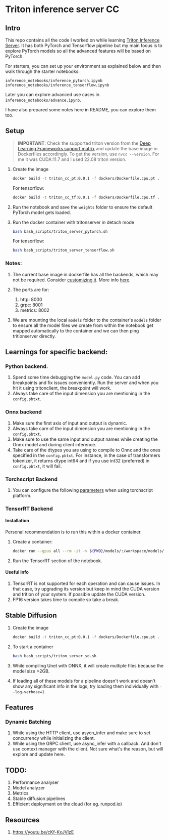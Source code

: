 # Triton inference server CC

## Intro

This repo contains all the code I worked on while learning [Triton Inference Server](https://github.com/triton-inference-server/server). It has both PyTorch and Tensorflow pipeline but my main focus is to explore PyTorch models so all the advanced features will be based on PyTorch.

For starters, you can set up your environment as explained below and then walk through the starter notebooks:

```console
inference_notebooks/inference_pytorch.ipynb
inference_notebooks/inference_tensorflow.ipynb
```

Later you can explore advanced use cases in `inference_notebooks/advance.ipynb`.

I have also prepared some notes here in README, you can explore them too.

## Setup

> **IMPORTANT**: Check the supported triton version from the [Deep Learning Frameworks support matrix](https://docs.nvidia.com/deeplearning/frameworks/support-matrix/index.html) and update the base image in Dockerfiles accordingly.
> To get the version, use `nvcc --version`. For me it was CUDA:11.7 and I used 22.08 triton version.

1. Create the image

   ```bash
   docker build -t triton_cc_pt:0.0.1 -f dockers/Dockerfile.cpu.pt .
   ```

   For tensorflow:

   ```bash
   docker build -t triton_cc_tf:0.0.1 -f dockers/Dockerfile.cpu.tf .
   ```

1. Run the notebook and save the `weights` folder to ensure the default PyTorch model gets loaded.

1. Run the docker container with tritonserver in detach mode

   ```bash
   bash bash_scripts/triton_server_pytorch.sh
   ```

   For tensorflow:

   ```bash
   bash bash_scripts/triton_server_tensorflow.sh
   ```

### Notes:

1. The current base image in dockerfile has all the backends, which may not be required. Consider [customizing it](https://github.com/triton-inference-server/server/blob/main/docs/customization_guide/build.md#building-with-docker). More info [here](https://catalog.ngc.nvidia.com/orgs/nvidia/containers/tritonserver).

1. The ports are for:

   1. http: 8000
   1. grpc: 8001
   1. metrics: 8002

1. We are mounting the local `models` folder to the container's `models` folder to ensure all the model files we create from within the notebook get mapped automatically to the container and we can then ping tritionserver directly.

## Learnings for specific backend:

### Python backend.

1. Spend some time debugging the `model.py` code. You can add breakpoints and fix issues conveniently. Run the server and when you hit it using tritonclient, the breakpoint will work.
1. Always take care of the input dimension you are mentioning in the `config.pbtxt`.

### Onnx backend

1. Make sure the first axis of input and output is dynamic.
1. Always take care of the input dimension you are mentioning in the `config.pbtxt`.
1. Make sure to use the same input and output names while creating the Onnx model and during client inference.
1. Take care of the dtypes you are using to compile to Onnx and the ones specified in the `config.pbtxt`. For instance, in the case of transformers tokenizer, it returns dtype int64 and if you use int32 (preferred) in `config.pbtxt`, it will fail.

### Torchscript Backend

1. You can configure the following [parameters](https://github.com/triton-inference-server/pytorch_backend#parameters) when using torchscript platform.

### TensorRT Backend

#### Installation

Personal recommendation is to run this within a docker container.

1. Create a container:

   ```bash
   docker run --gpus all --rm -it -v ${PWD}/models/:/workspace/models/ -v ${PWD}/weights/:/workspace/weights/ -v ${PWD}/inference_notebook/:/workspace/inference_notebook/ --name triton_trtc nvcr.io/nvidia/tensorrt:22.08-py3
   ```

1. Run the TensorRT section of the notebook.

#### Useful info

1. TensorRT is not supported for each operation and can cause issues. In that case, try upgrading its version but keep in mind the CUDA version and trition of your system. If possible update the CUDA version.
1. FP16 version takes time to compile so take a break.

## Stable Diffusion

1. Create the image

   ```bash
   docker build -t triton_cc_pt:0.0.1 -f dockers/Dockerfile.cpu.pt .
   ```

1. To start a container

   ```bash
   bash bash_scripts/triton_server_sd.sh
   ```

1. While compiling Unet with ONNX, it will create multiple files because the model size >2GB.

1. If loading all of these models for a pipeline doesn't work and doesn't show any significant info in the logs, try loading them individually with `--log-verbose=1`.

## Features

### Dynamic Batching

1. While using the HTTP client, use asycn_infer and make sure to set concurrency while initializing the client.
1. While using the GRPC client, use async_infer with a callback. And don't use context manager with the client. Not sure what's the reason, but will explore and update here.

## TODO:

1. Performance analyser
1. Model analyzer
1. Metrics
1. Stable diffusion pipelines
1. Efficient deployment on the cloud (for eg. runpod.io)

## Resources

1. https://youtu.be/cKf-KxJVlzE
